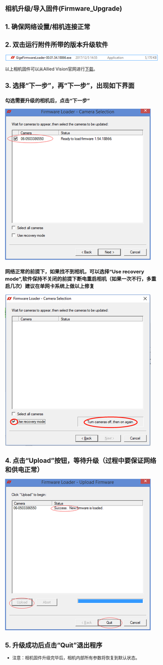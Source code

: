 相机升级/导入固件(Firmware_Upgrade)
---

## 1. 确保网络设置/相机连接正常

## 2. 双击运行附件所带的版本升级软件
![GitHub](fw1.png "GitHub,Social Coding")  

以上相机固件可以从Allied Vision官网进行[下载](http://china.alliedvision.com/cn/%E6%8A%80%E6%9C%AF%E6%94%AF%E6%8C%81/%E5%9B%BA%E4%BB%B6%E4%B8%8B%E8%BD%BD.html)。

## 3. 选择“下一步”，再“下一步”，出现如下界面

### 勾选需要升级的相机后，点击“下一步”
![GitHub](fw2.png "GitHub,Social Coding")

### 网络正常的前提下，如果找不到相机，可以选择“Use recovery mode”,软件保持不关闭的前提下断电重启相机（如果一次不行，多重启几次）建议在单网卡系统上做以上修复
![GitHub](fw4.png "GitHub,Social Coding")

## 4. 点击“Upload”按钮，等待升级（过程中要保证网络和供电正常）
![GitHub](fw3.png "GitHub,Social Coding")

## 5. 升级成功后点击“Quit”退出程序

* 注意：相机固件升级完毕后，相机内部所有参数将恢复到默认状态。
